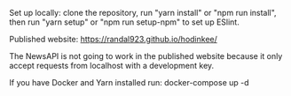 Set up locally: clone the repository, run "yarn install" or "npm run install", then run "yarn setup" or "npm run setup-npm" to set up ESlint.


Published website: https://randal923.github.io/hodinkee/

The NewsAPI is not going to work in the published website because it only accept requests from localhost with a development key.


If you have Docker and Yarn installed run: docker-compose up -d